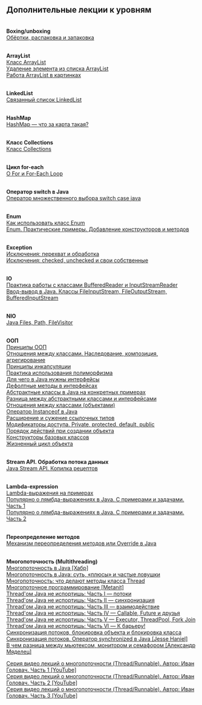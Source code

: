 ## Дополнительные лекции к уровням

<br>**Boxing/unboxing**  
[Обёртки, распаковка и запаковка](https://javarush.com/groups/posts/1948-objertki-raspakovka-i-zapakovka)

<br>**ArrayList**  
[Класс ArrayList](https://javarush.com/groups/posts/klass-arraylist)  
[Удаление элемента из списка ArrayList](https://javarush.com/groups/posts/1935-udalenie-ehlementa-iz-spiska-arraylist)    
[Работа ArrayList в картинках](https://javarush.com/groups/posts/1936-rabota-arraylist-v-kartinkakh--)

<br>**LinkedList**    
[Связанный список LinkedList](https://javarush.com/groups/posts/1938-linkedlist)

<br>**HashMap**  
[HashMap — что за карта такая?](https://javarush.com/groups/posts/1940-klass-hashmap-)

<br>**Класс Collections**  
[Класс Collections](https://javarush.com/groups/posts/1937-klass-collections)

<br>**Цикл for-each**  
[О For и For-Each Loop](https://javarush.com/groups/posts/for-each-java)

<br>**Оператор switch в Java**  
[Оператор множественного выбора switch case java](https://javarush.com/groups/posts/operator-switch-v-java)

<br>**Enum**  
[Как использовать класс Enum](https://javarush.com/groups/posts/1963-kak-ispoljhzovatjh-klass-enum)  
[Enum. Практические примеры. Добавление конструкторов и методов](https://javarush.com/groups/posts/2260-enum-prakticheskie-primerih-dobavlenie-konstruktorov-i-metodov)

<br>**Exception**  
[Исключения: перехват и обработка](https://javarush.com/groups/posts/1943-iskljuchenija-perekhvat-i-obrabotka)  
[Исключения: checked, unchecked и свои собственные](https://javarush.com/groups/posts/1944-iskljuchenija-checked-unchecked-i-svoi-sobstvennihe)

<br>**IO**  
[Практика работы с классами BufferedReader и InputStreamReader](https://javarush.com/groups/posts/2140-praktika-rabotih-s-klassami-buffreredreader-i-inputstreamreader)  
[Ввод-вывод в Java. Классы FileInputStream, FileOutputStream, BufferedInputStream](https://javarush.com/groups/posts/2020-vvod-vihvod-v-java-klassih-fileinputstream-fileoutputstream-bufferedinputstream)

<br>**NIO**  
[Java Files, Path, FileVisitor](https://javarush.com/groups/posts/2275-files-path)

<br>**ООП**  
[Принципы ООП](https://javarush.com/groups/posts/principy-oop)  
[Отношения между классами. Наследование, композиция, агрегирование](https://javarush.com/groups/posts/1967-otnoshenija-mezhdu-klassami-nasledovanie-kompozicija-i-agregirovanie-)  
[Принципы инкапсуляции](https://javarush.com/groups/posts/1969-principih-inkapsuljacii)  
[Практика использования полиморфизма](https://javarush.com/groups/posts/1974-praktika-ispoljhzovanija-polimorfizma)  
[Для чего в Java нужны интерфейсы](https://javarush.com/groups/posts/1981-dlja-chego-v-java-nuzhnih-interfeysih)  
[Дефолтные методы в интерфейсах](https://javarush.com/groups/posts/1984-defoltnihe-metodih-v-interfeysakh)  
[Абстрактные классы в Java на конкретных примерах](https://javarush.com/groups/posts/1973-abstraktnihe-klassih-v-java-na-konkretnihkh-primerakh)  
[Разница между абстрактными классами и интерфейсами](https://javarush.com/groups/posts/1985-raznica-mezhdu-abstraktnihmi-klassami-i-interfeysami)  
[Отношения между классами (объектами)](http://java-course.ru/begin/relations/)  
[Оператор Instanceof в Java](https://javarush.com/groups/posts/2018-kak-rabotaet-operator-instanceof)  
[Расширение и сужение ссылочных типов](https://javarush.com/groups/posts/2019-rasshirenie-i-suzhenie-ssihlochnihkh-tipov)  
[Модификаторы доступа. Private, protected, default, public](https://javarush.com/groups/posts/1988-modifikatorih-dostupa-private-protected-default-public)  
[Порядок действий при создании объекта](https://javarush.com/groups/posts/2137-porjadok-deystviy-pri-sozdanii-obhhekta)  
[Конструкторы базовых классов](https://javarush.com/groups/posts/1927-konstruktorih-bazovihkh-klassov--)  
[Жизненный цикл объекта](https://javarush.com/groups/posts/1930-zhiznennihy-cikl-obhhekta-)

<br>**Stream API. Обработка потока данных**  
[Java Stream API. Копилка рецептов](https://skillbox.ru/media/base/java-stream-api-kopilka-retseptov/)

<br>**Lambda-expression**  
[Lambda-выражения на примерах](https://javarush.com/groups/posts/845)  
[Популярно о лямбда-выражениях в Java. С примерами и задачами. Часть 1](https://javarush.com/groups/posts/264)  
[Популярно о лямбда-выражениях в Java. С примерами и задачами. Часть 2](https://javarush.com/groups/posts/283)

<br>**Переопределение методов**  
[Механизм переопределения методов или Override в Java](https://javarush.com/groups/posts/1975-kak-ustroen-mekhanizm-pereopredelenija-metodov-)

<br>**Многопоточность (Multithreading)**  
[Многопоточность в Java [Хабр]](https://habr.com/ru/articles/164487/)  
[Многопоточность в Java: суть, «плюсы» и частые ловушки](https://javarush.com/groups/posts/1992-mnogopotochnostjh-v-java-sutjh-pljusih-i-chastihe-lovushki-)  
[Многопоточность: что делают методы класса Thread](https://javarush.com/groups/posts/1993-mnogopotochnostjh-chto-delajut-metodih-klassa-thread)  
[Многопоточное программирование [Metanit]](https://metanit.com/java/tutorial/8.1.php)  
[Thread'ом Java не испортишь: Часть I — потоки](https://javarush.com/groups/posts/2047-threadom-java-ne-isportishjh--chastjh-i---potoki)  
[Thread'ом Java не испортишь: Часть II — синхронизация](https://javarush.com/groups/posts/2048-threadom-java-ne-isportishjh--chastjh-ii---sinkhronizacija)  
[Thread'ом Java не испортишь: Часть III — взаимодействие](https://javarush.com/groups/posts/2060-threadom-java-ne-isportishjh--chastjh-iii---vzaimodeystvie)  
[Thread'ом Java не испортишь: Часть IV — Callable, Future и друзья](https://javarush.com/groups/posts/2065-threadom-java-ne-isportishjh--chastjh-iv---callable-future-i-druzjhja)  
[Thread'ом Java не испортишь: Часть V — Executor, ThreadPool, Fork Join](https://javarush.com/groups/posts/2078-threadom-java-ne-isportishjh--chastjh-v---executor-threadpool-fork-join-pool)  
[Thread'ом Java не испортишь: Часть VI — К барьеру!](https://javarush.com/groups/posts/2111-threadom-java-ne-isportishjh--chastjh-vi---k-barjheru)  
[Синхронизация потоков, блокировка объекта и блокировка класса](https://javarush.com/groups/posts/1055-sinkhronizacija-potokov-blokirovka-obhhekta-i-blokirovka-klassa)  
[Синхронизация потоков. Оператор synchronized в Java [Jesse Haniel]](https://javarush.com/groups/posts/1994-sinkhronizacija-potokov-operator-synchronized)  
[В чем разница между мьютексом, монитором и семафором [Александр Мяделец]](https://javarush.com/groups/posts/2174-v-chem-raznica-mezhdu-mjhjuteksom-monitorom-i-semaforom)  

[Серия видео лекций о многопоточности (Thread/Runnable). Автор: Иван Головач. Часть 1 [YouTube]](https://www.youtube.com/playlist?list=PLoij6udfBncj0Qb1SA11WEgeF63ES0cX8)   
[Серия видео лекций о многопоточности (Thread/Runnable). Автор: Иван Головач. Часть 2 [YouTube]](https://www.youtube.com/playlist?list=PLoij6udfBncjs-sVS7_Rl1eAI22b7FZVG)   
[Серия видео лекций о многопоточности (Thread/Runnable). Автор: Иван Головач. Часть 3 [YouTube]](https://www.youtube.com/playlist?list=PLoij6udfBnciIxF8EePacwtBYacCNwh-d)



